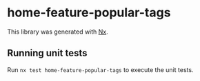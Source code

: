 # home-feature-popular-tags

This library was generated with [Nx](https://nx.dev).

## Running unit tests

Run `nx test home-feature-popular-tags` to execute the unit tests.
